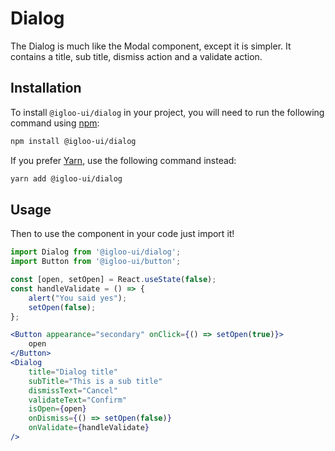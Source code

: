 # Dialog

The Dialog is much like the Modal component, except it is simpler. It contains a title, sub title, dismiss action and a validate action.

<Example />

<ReferenceLinks />

## Installation

To install `@igloo-ui/dialog` in your project, you will need to run the following command using [npm](https://www.npmjs.com/):

```bash
npm install @igloo-ui/dialog
```

If you prefer [Yarn](https://classic.yarnpkg.com/en/), use the following command instead:

```bash
yarn add @igloo-ui/dialog
```

## Usage

Then to use the component in your code just import it!

```jsx
import Dialog from '@igloo-ui/dialog';
import Button from '@igloo-ui/button';

const [open, setOpen] = React.useState(false);
const handleValidate = () => {
    alert("You said yes");
    setOpen(false);
};

<Button appearance="secondary" onClick={() => setOpen(true)}>
    open
</Button>
<Dialog
    title="Dialog title"
    subTitle="This is a sub title"
    dismissText="Cancel"
    validateText="Confirm"
    isOpen={open}
    onDismiss={() => setOpen(false)}
    onValidate={handleValidate}
/>
```
